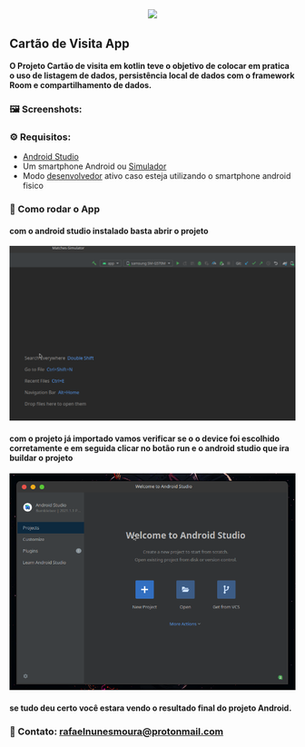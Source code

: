 <div align="center">
	<img src="https://hermes.digitalinnovation.one/tracks/fc241876-5384-4d19-b1ed-e92a689e1c8f.png" width="350">
</div>

 ## Cartão de Visita App
**O Projeto Cartão de visita em kotlin teve o objetivo de colocar em pratica o uso de listagem de dados, persistência local de dados com o framework Room e compartilhamento de dados.**


### 🖼️ Screenshots:

### ⚙️ Requisitos:
- [Android Studio](link)
- Um smartphone Android ou [Simulador](link)
- Modo [desenvolvedor](link) ativo caso esteja utilizando o smartphone android fisico

### 📱 Como rodar o App
#### com o android studio instalado basta abrir o projeto
<div align="center">
	<img src="https://github.com/rafaelnunesmoura/Match-Simulator---Simulador-de-Partidas/blob/main/assets/rodar-app.png" width="650">
</div>

#### com o projeto já importado vamos verificar se o o device foi escolhido corretamente e  em seguida  clicar no botão run e o android studio que ira buildar o projeto 
<div align="center">
	<img src="https://github.com/rafaelnunesmoura/Match-Simulator---Simulador-de-Partidas/blob/main/assets/abrir-o-projeto.png" width="650" >
</div>

#### se tudo deu certo você estara vendo o resultado final do projeto Android.

###  :email: Contato: rafaelnunesmoura@protonmail.com
